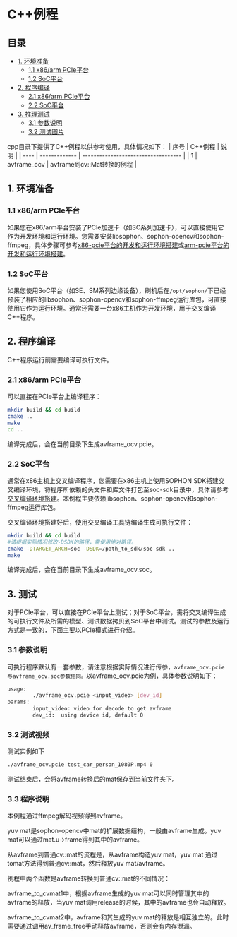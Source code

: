 # C++例程

## 目录

* [1. 环境准备](#1-环境准备)
    * [1.1 x86/arm PCIe平台](#11-x86arm-pcie平台)
    * [1.2 SoC平台](#12-soc平台)
* [2. 程序编译](#2-程序编译)
    * [2.1 x86/arm PCIe平台](#21-x86arm-pcie平台)
    * [2.2 SoC平台](#22-soc平台)
* [3. 推理测试](#3-推理测试)
    * [3.1 参数说明](#31-参数说明)
    * [3.2 测试图片](#32-测试图片)

cpp目录下提供了C++例程以供参考使用，具体情况如下：
| 序号  | C++例程      | 说明                                 |
| ---- | ------------- | -----------------------------------  |
| 1    | avframe_ocv | avframe到cv::Mat转换的例程 |

## 1. 环境准备
### 1.1 x86/arm PCIe平台
如果您在x86/arm平台安装了PCIe加速卡（如SC系列加速卡），可以直接使用它作为开发环境和运行环境。您需要安装libsophon、sophon-opencv和sophon-ffmpeg，具体步骤可参考[x86-pcie平台的开发和运行环境搭建](../../../docs/Environment_Install_Guide.md#3-x86-pcie平台的开发和运行环境搭建)或[arm-pcie平台的开发和运行环境搭建](../../../docs/Environment_Install_Guide.md#5-arm-pcie平台的开发和运行环境搭建)。

### 1.2 SoC平台
如果您使用SoC平台（如SE、SM系列边缘设备），刷机后在`/opt/sophon/`下已经预装了相应的libsophon、sophon-opencv和sophon-ffmpeg运行库包，可直接使用它作为运行环境。通常还需要一台x86主机作为开发环境，用于交叉编译C++程序。


## 2. 程序编译
C++程序运行前需要编译可执行文件。
### 2.1 x86/arm PCIe平台
可以直接在PCIe平台上编译程序：
```bash
mkdir build && cd build
cmake .. 
make
cd ..
```
编译完成后，会在当前目录下生成avframe_ocv.pcie。

### 2.2 SoC平台
通常在x86主机上交叉编译程序，您需要在x86主机上使用SOPHON SDK搭建交叉编译环境，将程序所依赖的头文件和库文件打包至soc-sdk目录中，具体请参考[交叉编译环境搭建](../../../docs/Environment_Install_Guide.md#41-交叉编译环境搭建)。本例程主要依赖libsophon、sophon-opencv和sophon-ffmpeg运行库包。

交叉编译环境搭建好后，使用交叉编译工具链编译生成可执行文件：
```bash
mkdir build && cd build
#请根据实际情况修改-DSDK的路径，需使用绝对路径。
cmake -DTARGET_ARCH=soc -DSDK=/path_to_sdk/soc-sdk ..  
make
```
编译完成后，会在当前目录下生成avframe_ocv.soc。

## 3. 测试
对于PCIe平台，可以直接在PCIe平台上测试；对于SoC平台，需将交叉编译生成的可执行文件及所需的模型、测试数据拷贝到SoC平台中测试。测试的参数及运行方式是一致的，下面主要以PCIe模式进行介绍。

### 3.1 参数说明
可执行程序默认有一套参数，请注意根据实际情况进行传参，`avframe_ocv.pcie与avframe_ocv.soc参数相同。`以avframe_ocv.pcie为例，具体参数说明如下：
```bash
usage:
        ./avframe_ocv.pcie <input_video> [dev_id] 
params:
        input_video: video for decode to get avframe
        dev_id:  using device id, default 0
```
### 3.2 测试视频
测试实例如下
```bash
./avframe_ocv.pcie test_car_person_1080P.mp4 0
```
测试结束后，会将avframe转换后的mat保存到当前文件夹下。

### 3.3 程序说明
本例程通过ffmpeg解码视频得到avframe。

yuv mat是sophon-opencv中mat的扩展数据结构，一般由avframe生成。yuv mat可以通过mat.u->frame得到其中的avframe。

从avframe到普通cv::mat的流程是，从avframe构造yuv mat，yuv mat 通过tomat方法得到普通cv::mat，然后释放yuv mat/avframe。

例程中两个函数是avframe转换到普通cv::mat的不同情况：

avframe_to_cvmat1中，根据avframe生成的yuv mat可以同时管理其中的avframe的释放，当yuv mat调用release的时候，其中的avframe也会自动释放。

avframe_to_cvmat2中，avframe和其生成的yuv mat的释放是相互独立的。此时需要通过调用av_frame_free手动释放avframe，否则会有内存泄漏。

